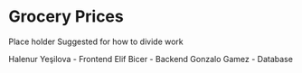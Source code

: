 # Grocery Prices
Place holder
Suggested for how to divide work

Halenur Yeşilova - Frontend
Elif Bicer - Backend
Gonzalo Gamez - Database 
